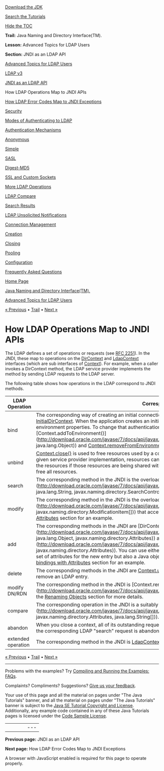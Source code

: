 [Download
the JDK](http://java.sun.com/javase/6/download.jsp)
  
[Search the
Tutorials](../../search.html)
  
[Hide the TOC](javascript:toggleLeft())

**Trail:** Java Naming and Directory Interface(TM).
  
**Lesson:** Advanced Topics for LDAP Users
  
**Section:** JNDI as an LDAP API

[Advanced Topics for LDAP Users](index.html)

[LDAP v3](ldap.html)

[JNDI as an LDAP API](jndi.html)

How LDAP Operations Map to JNDI APIs

[How LDAP Error Codes Map to JNDI Exceptions](exceptions.html)

[Security](security.html)

[Modes of Authenticating to LDAP](authentication.html)

[Authentication Mechanisms](auth_mechs.html)

[Anonymous](anonymous.html)

[Simple](simple.html)

[SASL](sasl.html)

[Digest-MD5](digest.html)

[SSL and Custom Sockets](ssl.html)

[More LDAP Operations](rename.html)

[LDAP Compare](compare.html)

[Search Results](result.html)

[LDAP Unsolicited Notifications](unsol.html)

[Connection Management](connect.html)

[Creation](create.html)

[Closing](close.html)

[Pooling](pool.html)

[Configuration](config.html)

[Frequently Asked Questions](faq.html)

[Home Page](../../index.html)
>
[Java Naming and Directory Interface(TM).](../index.html)
>
[Advanced Topics for LDAP Users](index.html)

[« Previous](jndi.html) • [Trail](../TOC.html) • [Next »](exceptions.html)

# How LDAP Operations Map to JNDI APIs

The LDAP defines a set of operations or requests
(see
[RFC 2251](http://ietf.org/rfc/rfc2251.txt)).
In the JNDI, these map to operations on the
[DirContext](http://download.oracle.com/javase/7/docs/api/javax/naming/directory/DirContext.html) and
[LdapContext](http://download.oracle.com/javase/7/docs/api/javax/naming/ldap/LdapContext.html) interfaces (which are sub interfaces of
[Context](http://download.oracle.com/javase/7/docs/api/javax/naming/Context.html)).
For example, when a caller invokes a DirContext method,
the LDAP service provider implements the method by sending LDAP requests
to the LDAP server.

The following table shows how operations in the LDAP correspond to
JNDI methods.

| LDAP Operation | Corresponding JNDI Methods |
| --- | --- |
| bind | The corresponding way of creating an initial connection to the LDAP server in the JNDI is the creation of an [InitialDirContext](http://download.oracle.com/javase/7/docs/api/javax/naming/directory/InitialDirContext.html). When the application creates an initial context, it supplies client authentication information via environment properties. To change that authentication information for an existing context, use [Context.addToEnvironment()](http://download.oracle.com/javase/7/docs/api/javax/naming/Context.html#addToEnvironment(java.lang.String, java.lang.Object)) and [Context.removeFromEnvironment()](http://download.oracle.com/javase/7/docs/api/javax/naming/Context.html#removeFromEnvironment(java.lang.String)). |
| unbind | [Context.close()](http://download.oracle.com/javase/7/docs/api/javax/naming/Context.html#close) is used to free resources used by a context. It differs from the LDAP "unbind" operation in that within a given service provider implementation, resources can be shared among contexts, so closing one context won't free all of the resources if those resources are being shared with another context. Make sure to close all contexts if your intent is to free all resources. |
| search | The corresponding method in the JNDI is the overloading of [DirContext.search()](http://download.oracle.com/javase/7/docs/api/javax/naming/directory/DirContext.html#search(java.lang.String, java.lang.String, javax.naming.directory.SearchControls)) that accepts a search filter ([RFC 2254](http://ietf.org/rfc/rfc2254.txt)). See the [filter](../../jndi/ops/filter.html)  example. |
| modify | The corresponding method in the JNDI is the overloading of [DirContext.modifyAttributes()](http://download.oracle.com/javase/7/docs/api/javax/naming/directory/DirContext.html#modifyAttributes(java.lang.String, javax.naming.directory.ModificationItem[])) that accepts an array of [DirContext.ModificationItems](http://download.oracle.com/javase/7/docs/api/javax/naming/directory/ModificationItem.html). See the [Modify Attributes](../../jndi/ops/modattrs.html)   section for an example. |
| add | The corresponding methods in the JNDI are [DirContext.bind()](http://download.oracle.com/javase/7/docs/api/javax/naming/directory/DirContext.html#bind(java.lang.String, java.lang.Object, javax.naming.directory.Attributes)) and [DirContext.createSubcontext()](http://download.oracle.com/javase/7/docs/api/javax/naming/directory/DirContext.html#createSubcontext(java.lang.String, javax.naming.directory.Attributes)). You can use either to add a new LDAP entry. Using bind(), you can specify not only a set of attributes for the new entry but also a Java object to be added along with the attributes. See the [Add, replace bindings with Attributes](../../jndi/ops/bindattr.html)   section for an example. |
| delete | The corresponding methods in the JNDI are [Context.unbind()](http://download.oracle.com/javase/7/docs/api/javax/naming/Context.html#unbind(java.lang.String)) and [Context.destroySubcontext()](http://download.oracle.com/javase/7/docs/api/javax/naming/Context.html#destroySubcontext(java.lang.String)). You can use either to remove an LDAP entry. |
| modify DN/RDN | The corresponding method in the JNDI is [Context.rename()](http://download.oracle.com/javase/7/docs/api/javax/naming/Context.html#rename(java.lang.String, java.lang.String)). See the [Renaming Objects](../../jndi/ldap/rename.html)  section for more details. |
| compare | The corresponding operation in the JNDI is a suitably constrained [DirContext.search()](http://download.oracle.com/javase/7/docs/api/javax/naming/directory/DirContext.html#search(java.lang.String, javax.naming.directory.Attributes, java.lang.String[])). See the [LDAP Compare](../../jndi/ldap/compare.html)   section for an example. |
| abandon | When you close a context, all of its outstanding requests are abandoned. Similarly, when you close a [NamingEnumeration](http://download.oracle.com/javase/7/docs/api/javax/naming/NamingEnumeration.html), the corresponding LDAP "search" request is abandoned. |
| extended operation | The corresponding method in the JNDI is [LdapContext.extendedOperation()](http://download.oracle.com/javase/7/docs/api/javax/naming/ldap/LdapContext.html#extendedOperation(javax.naming.ldap.ExtendedRequest)). See the [JNDI Tutorial](http://java.sun.com/products/jndi/tutorial/ldap/ext/index.html)  for more details. |

[« Previous](jndi.html)
•
[Trail](../TOC.html)
•
[Next »](exceptions.html)

---

Problems with the examples? Try [Compiling and Running
the Examples: FAQs](../../information/run-examples.html).
  
Complaints? Compliments? Suggestions? [Give
us your feedback](http://download.oracle.com/javase/feedback.html).

Your use of this page and all the material on pages under "The Java Tutorials" banner,
and all the material on pages under "The Java Tutorials" banner is subject to the [Java SE Tutorial Copyright
and License](../../information/license.html).
Additionally, any example code contained in any of these Java
Tutorials pages is licensed under the
[Code
Sample License](http://developers.sun.com/license/berkeley_license.html).

|  |  |  |  |  |
| --- | --- | --- | --- | --- |
| |  |  | | --- | --- | | duke image | Oracle logo | | [About Oracle](http://www.oracle.com/us/corporate/index.html) | [Oracle Technology Network](http://www.oracle.com/technology/index.html) | [Terms of Service](https://www.samplecode.oracle.com/servlets/CompulsoryClickThrough?type=TermsOfService) | Copyright © 1995, 2011 Oracle and/or its affiliates. All rights reserved. |

**Previous page:** JNDI as an LDAP API
  
**Next page:** How LDAP Error Codes Map to JNDI Exceptions




A browser with JavaScript enabled is required for this page to operate properly.